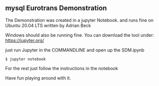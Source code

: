 ## mysql Eurotrans Demonstration

The Demonstration was created in a jupyter Notebook.
and runs fine on Ubuntu 20.04 LTS
written by Adrian Beck 

Windows should also be running fine. You can download the tool under:
https://jupyter.org/


just run Jupyter in the COMMANDLINE and open up the SDM.ipynb

    $ jupyter notebook 

For the rest just follow the instructions in the notebook 

Have fun playing around with it.
